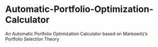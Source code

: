 # Automatic-Portfolio-Optimization-Calculator
An Automatic Portfolio Optimization Calculator based on Markowitz’s Portfolio Selection Theory
